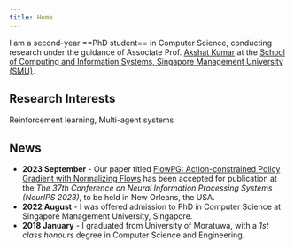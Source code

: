 ```yaml
---
title: Home
---
```

I am a second-year ==PhD student== in Computer Science, conducting research under the guidance of Associate Prof. [Akshat Kumar](http://www.mysmu.edu/faculty/akshatkumar) at the [School of Computing and Information Systems, Singapore Management University (SMU)](https://scis.smu.edu.sg).

## Research Interests
Reinforcement learning, Multi-agent systems

## News
- **2023 September** - Our paper titled [FlowPG: Action-constrained Policy Gradient with Normalizing Flows](https://openreview.net/forum?id=p1gzxzJ4Y5&referrer=%5BAuthor%20Console%5D(%2Fgroup%3Fid%3DNeurIPS.cc%2F2023%2FConference%2FAuthors%23your-submissions)) has been accepted for publication at the _The 37th Conference on Neural Information Processing Systems (NeurIPS 2023)_, to be held in New Orleans, the USA.
- **2022 August** - I was offered admission to PhD in Computer Science at Singapore Management University, Singapore.
- **2018 January** - I graduated from University of Moratuwa, with a _1st class honours_ degree in Computer Science and Engineering.